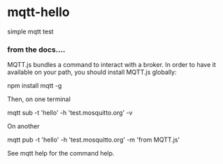 # mqtt-hello
simple mqtt test

### from the docs....

MQTT.js bundles a command to interact with a broker. In order to have it available on your path, you should install MQTT.js globally:

  npm install mqtt -g

Then, on one terminal

  mqtt sub -t 'hello' -h 'test.mosquitto.org' -v

On another

  mqtt pub -t 'hello' -h 'test.mosquitto.org' -m 'from MQTT.js'

See mqtt help <command> for the command help.
